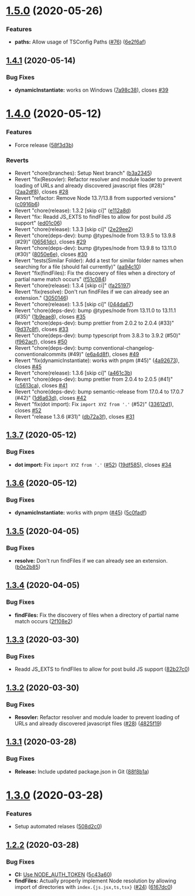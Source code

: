# [1.5.0](https://github.com/K-FOSS/TS-ESNode/compare/v1.4.1...v1.5.0) (2020-05-26)


### Features

* **paths:** Allow usage of TSConfig Paths ([#76](https://github.com/K-FOSS/TS-ESNode/issues/76)) ([6e2f6af](https://github.com/K-FOSS/TS-ESNode/commit/6e2f6af2a7abe46ca5d9d21029a5d74b2faea3e9))

## [1.4.1](https://github.com/K-FOSS/TS-ESNode/compare/v1.4.0...v1.4.1) (2020-05-14)


### Bug Fixes

* **dynamicInstantiate:** works on Windows ([7a98c38](https://github.com/K-FOSS/TS-ESNode/commit/7a98c388d93a7252bcc43fcb8127a4465f75f48f)), closes [#39](https://github.com/K-FOSS/TS-ESNode/issues/39)

# [1.4.0](https://github.com/K-FOSS/TS-ESNode/compare/v1.3.7...v1.4.0) (2020-05-12)


### Features

* Force release ([58f3d3b](https://github.com/K-FOSS/TS-ESNode/commit/58f3d3b6d268ce1e260a16715cab5b0b5ccc79ca))


### Reverts

* Revert "chore(branches): Setup Next branch" ([b3a2345](https://github.com/K-FOSS/TS-ESNode/commit/b3a2345131a210f5213ce8d81ec1e7b4a2cbc2cf))
* Revert "fix(Resovler): Refactor resolver and module loader to prevent loading of URLs and already discovered javascript files (#28)" ([2aa2df8](https://github.com/K-FOSS/TS-ESNode/commit/2aa2df8438107c1c4ef491eb3b6f8233f7638669)), closes [#28](https://github.com/K-FOSS/TS-ESNode/issues/28)
* Revert "refactor: Remove Node 13.7/13.8 from supported versions" ([c0916b6](https://github.com/K-FOSS/TS-ESNode/commit/c0916b63434977c3f9612f476f14e202db85932d))
* Revert "chore(release): 1.3.2 [skip ci]" ([e112a8d](https://github.com/K-FOSS/TS-ESNode/commit/e112a8dd40192970f4aefaea218e078a3d8e0c34))
* Revert "fix: Readd JS_EXTS to findFIles to allow for post build JS support" ([ed01c06](https://github.com/K-FOSS/TS-ESNode/commit/ed01c060f148f54c076939095d37344385c26841))
* Revert "chore(release): 1.3.3 [skip ci]" ([2e29ee2](https://github.com/K-FOSS/TS-ESNode/commit/2e29ee2d7f8fb04074234574ac7afc8f50ae4fb2))
* Revert "chore(deps-dev): bump @types/node from 13.9.5 to 13.9.8 (#29)" ([06561dc](https://github.com/K-FOSS/TS-ESNode/commit/06561dc640e2b2f14ec65d80bb9e88146b667169)), closes [#29](https://github.com/K-FOSS/TS-ESNode/issues/29)
* Revert "chore(deps-dev): bump @types/node from 13.9.8 to 13.11.0 (#30)" ([8050e6e](https://github.com/K-FOSS/TS-ESNode/commit/8050e6ecc31e875c8e1de8c6156d8cd84824d3d7)), closes [#30](https://github.com/K-FOSS/TS-ESNode/issues/30)
* Revert "tests(Similar Folder): Add a test for similar folder names when searching for a file (should fail currently)" ([aa94c10](https://github.com/K-FOSS/TS-ESNode/commit/aa94c10949d32f2f82708fcd7b027336ada8021b))
* Revert "fix(findFiles): Fix the discovery of files when a directory of partial name match occurs" ([f51c084](https://github.com/K-FOSS/TS-ESNode/commit/f51c08468a9f4296be89d1192094aab6d010d46e))
* Revert "chore(release): 1.3.4 [skip ci]" ([fa25197](https://github.com/K-FOSS/TS-ESNode/commit/fa251974d4191ee93874654110fb2dd98d8147ef))
* Revert "fix(resolve): Don't run findFiles if we can already see an extension." ([3050146](https://github.com/K-FOSS/TS-ESNode/commit/3050146c5f454ecc277ca7a4b9b56dacfc5f14c7))
* Revert "chore(release): 1.3.5 [skip ci]" ([044da67](https://github.com/K-FOSS/TS-ESNode/commit/044da677622491b02ef97e1d0cbe7376d6c4cf2a))
* Revert "chore(deps-dev): bump @types/node from 13.11.0 to 13.11.1 (#35)" ([1b9eae8](https://github.com/K-FOSS/TS-ESNode/commit/1b9eae88be6bc46b58030e4e52f112b16a02da55)), closes [#35](https://github.com/K-FOSS/TS-ESNode/issues/35)
* Revert "chore(deps-dev): bump prettier from 2.0.2 to 2.0.4 (#33)" ([9d37c8f](https://github.com/K-FOSS/TS-ESNode/commit/9d37c8fb82c2b02ef398f28e612e06e6e95d5f4f)), closes [#33](https://github.com/K-FOSS/TS-ESNode/issues/33)
* Revert "chore(deps-dev): bump typescript from 3.8.3 to 3.9.2 (#50)" ([f962acf](https://github.com/K-FOSS/TS-ESNode/commit/f962acf41716ab59e11abeafb222f49247dfee73)), closes [#50](https://github.com/K-FOSS/TS-ESNode/issues/50)
* Revert "chore(deps-dev): bump conventional-changelog-conventionalcommits (#49)" ([e6a4d8f](https://github.com/K-FOSS/TS-ESNode/commit/e6a4d8fbb410826f9f42a5a7af927ed2d09fd472)), closes [#49](https://github.com/K-FOSS/TS-ESNode/issues/49)
* Revert "fix(dynamicInstantiate): works with pnpm (#45)" ([4a92673](https://github.com/K-FOSS/TS-ESNode/commit/4a92673656e1f159891271a6e2ca3b07b7f18f02)), closes [#45](https://github.com/K-FOSS/TS-ESNode/issues/45)
* Revert "chore(release): 1.3.6 [skip ci]" ([a461c3b](https://github.com/K-FOSS/TS-ESNode/commit/a461c3bb5d71e54408a046365bca58b08d2fec14))
* Revert "chore(deps-dev): bump prettier from 2.0.4 to 2.0.5 (#41)" ([c5613ca](https://github.com/K-FOSS/TS-ESNode/commit/c5613caced685571de2c493080659714c00f6201)), closes [#41](https://github.com/K-FOSS/TS-ESNode/issues/41)
* Revert "chore(deps-dev): bump semantic-release from 17.0.4 to 17.0.7 (#42)" ([1d6a63d](https://github.com/K-FOSS/TS-ESNode/commit/1d6a63d8f11eb9ac5a3cc4d15039d56aa68626c8)), closes [#42](https://github.com/K-FOSS/TS-ESNode/issues/42)
* Revert "fix(dot import): Fix `import XYZ from '.'` (#52)" ([33612d1](https://github.com/K-FOSS/TS-ESNode/commit/33612d1b53a3fc5f1e7bd76eb8703330c348b3dc)), closes [#52](https://github.com/K-FOSS/TS-ESNode/issues/52)
* Revert "release 1.3.6 (#31)" ([db72a3f](https://github.com/K-FOSS/TS-ESNode/commit/db72a3f5864513c72b51c0f0507acc21234bacea)), closes [#31](https://github.com/K-FOSS/TS-ESNode/issues/31)

## [1.3.7](https://github.com/K-FOSS/TS-ESNode/compare/v1.3.6...v1.3.7) (2020-05-12)


### Bug Fixes

* **dot import:** Fix `import XYZ from '.'` ([#52](https://github.com/K-FOSS/TS-ESNode/issues/52)) ([19df585](https://github.com/K-FOSS/TS-ESNode/commit/19df585d6d683a499f9df47301abf3d23d267541)), closes [#34](https://github.com/K-FOSS/TS-ESNode/issues/34)

## [1.3.6](https://github.com/K-FOSS/TS-ESNode/compare/v1.3.5...v1.3.6) (2020-05-12)


### Bug Fixes

* **dynamicInstantiate:** works with pnpm ([#45](https://github.com/K-FOSS/TS-ESNode/issues/45)) ([5c0fadf](https://github.com/K-FOSS/TS-ESNode/commit/5c0fadf4d0508ee842578ab4a65899fad69d4b72))

## [1.3.5](https://github.com/K-FOSS/TS-ESNode/compare/v1.3.4...v1.3.5) (2020-04-05)


### Bug Fixes

* **resolve:** Don't run findFiles if we can already see an extension. ([b0e2b85](https://github.com/K-FOSS/TS-ESNode/commit/b0e2b850487d91b4ef8f101d64ef481689d5c875))

## [1.3.4](https://github.com/K-FOSS/TS-ESNode/compare/v1.3.3...v1.3.4) (2020-04-05)


### Bug Fixes

* **findFiles:** Fix the discovery of files when a directory of partial name match occurs ([2f108e2](https://github.com/K-FOSS/TS-ESNode/commit/2f108e26c4218af3079c265741f5dcca45e343ba))

## [1.3.3](https://github.com/K-FOSS/TS-ESNode/compare/v1.3.2...v1.3.3) (2020-03-30)


### Bug Fixes

* Readd JS_EXTS to findFIles to allow for post build JS support ([82b27c0](https://github.com/K-FOSS/TS-ESNode/commit/82b27c04432ccd2b3a5e065927bfcf9f5ebcb24a))

## [1.3.2](https://github.com/K-FOSS/TS-ESNode/compare/v1.3.1...v1.3.2) (2020-03-30)


### Bug Fixes

* **Resovler:** Refactor resolver and module loader to prevent loading of URLs and already discovered javascript files ([#28](https://github.com/K-FOSS/TS-ESNode/issues/28)) ([4825f19](https://github.com/K-FOSS/TS-ESNode/commit/4825f19e305081d340fb68629a5e5ba813555f46))

## [1.3.1](https://github.com/K-FOSS/TS-ESNode/compare/v1.3.0...v1.3.1) (2020-03-28)


### Bug Fixes

* **Release:** Include updated package.json in Git ([88f8b1a](https://github.com/K-FOSS/TS-ESNode/commit/88f8b1a896966c1986f6136c236676a26147ddd0))

# [1.3.0](https://github.com/K-FOSS/TS-ESNode/compare/v1.2.2...v1.3.0) (2020-03-28)


### Features

* Setup automated relases ([508d2c0](https://github.com/K-FOSS/TS-ESNode/commit/508d2c071b1075c9af2ab7144bf1d3a37225a8ae))

## [1.2.2](https://github.com/K-FOSS/TS-ESNode/compare/v1.2.1...v1.2.2) (2020-03-28)


### Bug Fixes

* **CI:** [Use NODE_AUTH_TOKEN](https://help.github.com/en/actions/language-and-framework-guides/publishing-nodejs-packages#publishing-packages-to-the-npm-registry) ([5c43a60](https://github.com/K-FOSS/TS-ESNode/commit/5c43a60ac5f69fd9b52602e505756b1cdcab7bac))
* **findFiles:** Actually properly implement Node resolution by allowing import of directories with `index.{js.jsx,ts,tsx}` ([#24](https://github.com/K-FOSS/TS-ESNode/issues/24)) ([6167dc0](https://github.com/K-FOSS/TS-ESNode/commit/6167dc05261a72b5d2ce531664be7b34768b30cd))
